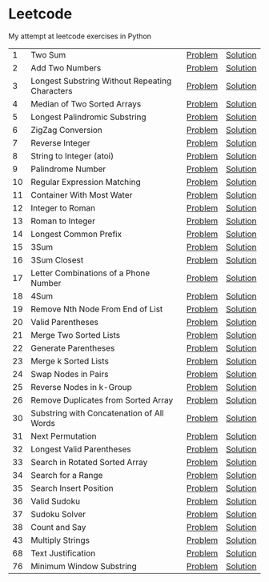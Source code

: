 # Leetcode

My attempt at leetcode exercises in Python

|     |                                                |                                                                                                      |                                                                         |
| --- | ---------------------------------------------- | :--------------------------------------------------------------------------------------------------: | :---------------------------------------------------------------------: |
| 1   | Two Sum                                        | [Problem](https://leetcode.com/problems/two-sum/description/)                                        | [Solution](solutions/two_sum.py)                                        |
| 2   | Add Two Numbers                                | [Problem](https://leetcode.com/problems/add-two-numbers/description/)                                | [Solution](solutions/add_two_numbers.py)                                |
| 3   | Longest Substring Without Repeating Characters | [Problem](https://leetcode.com/problems/longest-substring-without-repeating-characters/description/) | [Solution](solutions/longest_substring_without_repeating_characters.py) |
| 4   | Median of Two Sorted Arrays                    | [Problem](https://leetcode.com/problems/median-of-two-sorted-arrays/description/)                    | [Solution](solutions/median_of_two_sorted_arrays.py)                    |
| 5   | Longest Palindromic Substring                  | [Problem](https://leetcode.com/problems/longest-palindromic-substring/description/)                  | [Solution](solutions/longest_palindromic_substring.py)                  |
| 6   | ZigZag Conversion                              | [Problem](https://leetcode.com/problems/zigzag-conversion/description/)                              | [Solution](solutions/zigzag_conversion.py)                              |
| 7   | Reverse Integer                                | [Problem](https://leetcode.com/problems/reverse-integer/description/)                                | [Solution](solutions/reverse_integer.py)                                |
| 8   | String to Integer (atoi)                       | [Problem](https://leetcode.com/problems/string-to-integer-atoi/description/)                         | [Solution](solutions/string_to_integer_atoi.py)                         |
| 9   | Palindrome Number                              | [Problem](https://leetcode.com/problems/palindrome-number/description/)                              | [Solution](solutions/palindrome_number.py)                              |
| 10  | Regular Expression Matching                    | [Problem](https://leetcode.com/problems/regular-expression-matching/description/)                    | [Solution](solutions/regular_expression_matching.py)                    |
| 11  | Container With Most Water                      | [Problem](https://leetcode.com/problems/container-with-most-water/description/)                      | [Solution](solutions/container_with_most_water.py)                      |
| 12  | Integer to Roman                               | [Problem](https://leetcode.com/problems/integer-to-roman/description/)                               | [Solution](solutions/integer_to_roman.py)                               |
| 13  | Roman to Integer                               | [Problem](https://leetcode.com/problems/roman-to-integer/description/)                               | [Solution](solutions/roman_to_integer.py)                               |
| 14  | Longest Common Prefix                          | [Problem](https://leetcode.com/problems/longest-common-prefix/description/)                          | [Solution](solutions/longest_common_prefix.py)                          |
| 15  | 3Sum                                           | [Problem](https://leetcode.com/problems/3sum/description/)                                           | [Solution](solutions/3sum.py)                                           |
| 16  | 3Sum Closest                                   | [Problem](https://leetcode.com/problems/3sum-closest/description/)                                   | [Solution](solutions/3sum_closest.py)                                   |
| 17  | Letter Combinations of a Phone Number          | [Problem](https://leetcode.com/problems/letter-combinations-of-a-phone-number/description/)          | [Solution](solutions/letter_combinations_of_a_phone_number.py)          |
| 18  | 4Sum                                           | [Problem](https://leetcode.com/problems/4sum/description/)                                           | [Solution](solutions/4sum.py)                                           |
| 19  | Remove Nth Node From End of List               | [Problem](https://leetcode.com/problems/remove-nth-node-from-end-of-list/description/)               | [Solution](solutions/remove_nth_node_from_end_of_list.py)               |
| 20  | Valid Parentheses                              | [Problem](https://leetcode.com/problems/valid-parentheses/description/)                              | [Solution](solutions/valid_parentheses.py)                              |
| 21  | Merge Two Sorted Lists                         | [Problem](https://leetcode.com/problems/merge-two-sorted-lists/description/)                         | [Solution](solutions/merge_two_sorted_lists.py)                         |
| 22  | Generate Parentheses                           | [Problem](https://leetcode.com/problems/generate-parentheses/description/)                           | [Solution](solutions/generate_parentheses.py)                           |
| 23  | Merge k Sorted Lists                           | [Problem](https://leetcode.com/problems/merge-k-sorted-lists/description/)                           | [Solution](solutions/merge_k_sorted_lists.py)                           |
| 24  | Swap Nodes in Pairs                            | [Problem](https://leetcode.com/problems/swap-nodes-in-pairs/description/)                            | [Solution](solutions/swap_nodes_in_pairs.py)                            |
| 25  | Reverse Nodes in k-Group                       | [Problem](https://leetcode.com/problems/reverse-nodes-in-k-group/description/)                       | [Solution](solutions/reverse_nodes_in_k_group.py)                       |
| 26  | Remove Duplicates from Sorted Array            | [Problem](https://leetcode.com/problems/remove-duplicates-from-sorted-array/description/)            | [Solution](solutions/remove_duplicates_from_sorted_array.py)            |
| 30  | Substring with Concatenation of All Words      | [Problem](https://leetcode.com/problems/substring-with-concatenation-of-all-words/description/)      | [Solution](solutions/substring_with_concatenation_of_all_words.py)      |
| 31  | Next Permutation                               | [Problem](https://leetcode.com/problems/next-permutation/description/)                               | [Solution](solutions/next_permutation.py)                               |
| 32  | Longest Valid Parentheses                      | [Problem](https://leetcode.com/problems/longest-valid-parentheses/description/)                      | [Solution](solutions/longest_valid_parentheses.py)                      |
| 33  | Search in Rotated Sorted Array                 | [Problem](https://leetcode.com/problems/search-in-rotated-sorted-array/description/)                 | [Solution](solutions/search_in_rotated_sorted_array.py)                 |
| 34  | Search for a Range                             | [Problem](https://leetcode.com/problems/search-for-a-range/description/)                             | [Solution](solutions/search_for_a_range.py)                             |
| 35  | Search Insert Position                         | [Problem](https://leetcode.com/problems/search-insert-position/description/)                         | [Solution](solutions/search_insert_position.py)                         |
| 36  | Valid Sudoku                                   | [Problem](https://leetcode.com/problems/valid-sudoku/description/)                                   | [Solution](solutions/valid_sudoku.py)                                   |
| 37  | Sudoku Solver                                  | [Problem](https://leetcode.com/problems/sudoku-solver/description/)                                  | [Solution](solutions/sudoku_solver.py)                                  |
| 38  | Count and Say                                  | [Problem](https://leetcode.com/problems/count-and-say/description/)                                  | [Solution](solutions/count_and_say.py)                                  |
| 43  | Multiply Strings                               | [Problem](https://leetcode.com/problems/multiply-strings/description/)                               | [Solution](solutions/multiply_strings.py)                               |
| 68  | Text Justification                             | [Problem](https://leetcode.com/problems/text-justification/description/)                             | [Solution](solutions/text_justification.py)                             |  |
| 76  | Minimum Window Substring                       | [Problem](https://leetcode.com/problems/minimum-window-substring/description/)                       | [Solution](solutions/minimum_window_substring.py)                       |

<!-- |  | | [Problem]() | [Solution](solutions/) | -->
